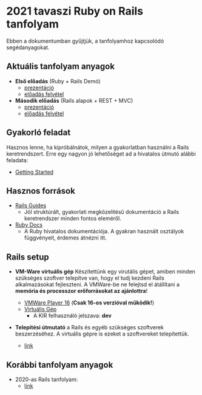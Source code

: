 # 2021 tavaszi Ruby on Rails tanfolyam
Ebben a dokumentumban gyűjtjük, a tanfolyamhoz kapcsolódó segédanyagokat.

## Aktuális tanfolyam anyagok
- **Első előadás** (Ruby + Rails Demó)
  - [prezentáció](https://bmeedu-my.sharepoint.com/:p:/g/personal/laszlo_sepsi_edu_bme_hu/ESi2JYyJxhNGnLqKmyDPm7QB8mbnn8Mwk5UeJ7dr0K1Kqw?e=pY2nWi)
  - [előadás felvétel](https://drive.google.com/file/d/1c1PtFBR48EZpKOVCNPhfBWog_2GuLdEs/view?usp=sharing)
- **Második előadás** (Rails alapok + REST + MVC)
  - [prezentáció](https://bmeedu-my.sharepoint.com/:p:/g/personal/laszlo_sepsi_edu_bme_hu/ESPXq6bMRvZAl9GpfpKgUKwBTdlas9ZcJzySHdMfUhaNeA?e=WF1Vkl)
  - [előadás felvétel](https://drive.google.com/file/d/1MSwzPTiajbU1NPGmXjhTeds_ndd_C-RF/view?usp=sharing)

## Gyakorló feladat
Hasznos lenne, ha kipróbálnátok, milyen a gyakorlatban használni a Rails keretrendszert.
Erre egy nagyon jó lehetőséget ad a hivatalos útmutó alábbi feladata:
- [Getting Started](https://guides.rubyonrails.org/getting_started.html)

## Hasznos források
- [Rails Guides](https://guides.rubyonrails.org/)
  - Jól struktúrált, gyakorlati megközelítésű dokumentáció a Rails keretrendszer minden fontos eleméről.
- [Ruby Docs](https://ruby-doc.org/core-2.7.1/)
  - A Ruby hivatalos dokumentációja. A gyakran használt osztályok függvényeit, érdemes átnézni itt.

## Rails setup
- **VM-Ware virtuális gép**
Készítettünk egy virutális gépet, amiben minden szükséges szoftver telepítve van, hogy el tudj kezdeni Rails alkalmazásokat fejleszteni. A VMWare-be ne felejtsd el átállítani a **memória és processzor erőforrásokat az ajánlottra**!
  - [VMWare Player 16](https://my.vmware.com/en/web/vmware/downloads/details?downloadGroup=PLAYER-1610&productId=1039&rPId=55792) (**Csak 16-os verzióval működik!**)
  - [Virtuális Gép](https://bmeedu-my.sharepoint.com/:f:/g/personal/laszlo_sepsi_edu_bme_hu/EnnQHo6UyaJKpZ2vcRHzGWoBOvv1tXKaijRmCy0w89iNMg?e=MgncfQ)
    - A KIR felhasználó jelszava: **dev**

- **Telepítési útmutató** a Rails és egyéb szükséges szoftverek beszerzéséhez. A virtuális gépre is ezeket a szoftvereket telepítettük.
  - [link](https://github.com/kir-dev/tanfolyam/tree/master/2020-tavasz/rails/rails_installation_guide)

## Korábbi tanfolyam anyagok
- 2020-as Rails tanfolyam:
  - [link](https://github.com/kir-dev/tanfolyam/tree/master/2020-tavasz/rails)